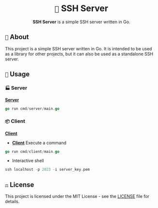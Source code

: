 <div align="center">
    <h1><code>🐰</code> SSH Server</h1>
    <strong>SSH Server</strong> is a simple SSH server written in Go.
</div>

## `📝` About

This project is a simple SSH server written in Go. It is intended to be used as a library for other projects, but it can also be used as a standalone SSH server.

## `🚀` Usage

### `🏭` Server

**[Server](cmd/server/main.go)**

```go
go run cmd/server/main.go
```

### `📦` Client

**[Client](cmd/client/main.go)**

- **[Client](cmd/client/main.go)** Execute a command

```go
go run cmd/client/main.go
```

- Interactive shell

```go
ssh localhost -p 2023 -i server_key.pem
```

## `⚖️` License

This project is licensed under the MIT License - see the [LICENSE](LICENSE) file for details.
